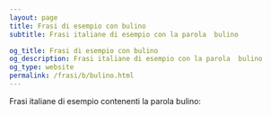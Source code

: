 ```yaml
---
layout: page
title: Frasi di esempio con bulino 
subtitle: Frasi italiane di esempio con la parola  bulino

og_title: Frasi di esempio con bulino 
og_description: Frasi italiane di esempio con la parola  bulino
og_type: website
permalink: /frasi/b/bulino.html
---
```


Frasi italiane di esempio contenenti la parola bulino:


